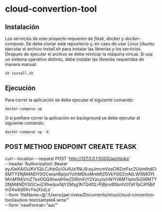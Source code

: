 # cloud-convertion-tool 

## Instalación

Los servicios de este proyecto requieren de *flask*, *docker* y *docker-compose*. Se debe clonar este repositorio y, en caso de usar Linux Ubuntu ejecutar el archivo install.sh para instalar las librerías y los servicios. Después de ejecutar el archivo se debe reiniciar la máquina virtual. Si usa un sistema operativo distinto, debe instalar las librerías requeridas de manera manual.

```
sh install.sh
```

## Ejecución

Para correr la aplicación se debe ejecutar el siguiente comando:


```
docker-compose up
```

O si prefiere correr la aplicación en background se debe ejecutar el siguiente comando:

```
docker-compose up -d
```

## POST METHOD ENDPOINT CREATE TEASK
curl --location --request POST 'http://127.0.0.1:5000/api/tasks' \
--header 'Authorization: Bearer eyJ0eXAiOiJKV1QiLCJhbGciOiJIUzI1NiJ9.eyJmcmVzaCI6ZmFsc2UsImlhdCI6MTY2NjM4NDY0OCwianRpIjoiYzlhMDkxMmMtZGVkYi00ZmNiLWI5MGYtMmM1MjVmZTkzOGQ4IiwidHlwZSI6ImFjY2VzcyIsInN1YiI6MTIsIm5iZiI6MTY2NjM4NDY0OCwiZXhwIjoxNjY2Mzg1NTQ4fQ.rPjBjno95bnIV07sY7pCiP5Bifm24w6d0XvYwjXszLs' \
--form 'fileName=@"/Users/jael.rivera/Documents/miso/cloud-convertion-tool/audios-test/sample4.wma"' \
--form 'newFormat="aac"'
```